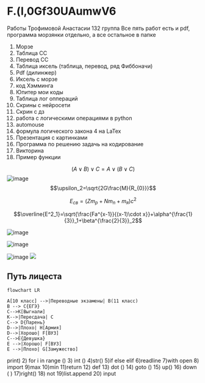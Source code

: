 # F.(l,0Gf30UAumwV6
Работы Трофимовой Анастасии 132 группа
Все пять работ есть и pdf, программа морзянки отдельно, а все остальное в папке
 1. Морзе
 2. Таблица СС
 3. Перевод СС
 4. Таблица иксель (таблица, перевод, ряд Фиббоначи)
 5. Pdf (дилинжер)
 6. Иксель с морзе
 7. код Хэмминга 
 8. Юпитер мои коды
 9. Таблица лог оппераций 
 10. Скрины с нейросети 
 11. Скрин с дз
 12. работа с логическими операциями в python
 13. automouse
 14. формула логического закона 4 на LaTex
 15. Презентация с картинками
 16. Программа по решению задачь на кодирование 
 17. Викторина 
 18. Пример функции 

 $$(A\vee B) \vee C= A \vee (B \vee C)$$
![image](https://user-images.githubusercontent.com/114457110/200458314-38c90154-96e8-4ef6-8352-3280d19e79af.png)
$$\upsilon_2=\sqrt{2G\frac{M}{R_{0}}}$$

$$E_{св}=(Zm_p+Nm_n+m_я)c^2$$

$$\overline{E^2_1}=\sqrt{\frac{Fa^{x-1}}{(x-1)\cdot x}}+\alpha^{\frac{1}{3}}_1+\beta^{\frac{2}{3}}_2$$

![image](https://user-images.githubusercontent.com/114457110/200717165-08c22797-0a7b-42fe-a39d-932c8dd2d5c7.png)

![image](https://user-images.githubusercontent.com/114457110/200717293-d4390a39-7779-4188-97a9-00ff8cf675ed.png)

![image](https://user-images.githubusercontent.com/114457110/200723566-4e70067a-4574-4bd0-8424-905a8f87648a.png)
[![](https://mermaid.ink/img/pako:eNplj7EKwkAMhl8lZO4i4nKzoEunrl1CL2ps71KuOUoR392zKihmCvl-_o_csFPP6PCqOUVe2ghlTGxgqBeYNfUSz-DpTSbuTDTCQcEUBulkCS8CUFPPYEwOdg5q_pxLNI-TkaTJwfab7HUVONg8rxUcGf4sFw3fTV7n-On6sTRiK3wrsMLAKZD48tvtGWrRLly60JXV84nyYC228V6ilE2bJXboLGWuMI-ejPdC50QB3YmGie8P6A5dFQ?type=png)](https://mermaid.live/edit#pako:eNplj7EKwkAMhl8lZO4i4nKzoEunrl1CL2ps71KuOUoR392zKihmCvl-_o_csFPP6PCqOUVe2ghlTGxgqBeYNfUSz-DpTSbuTDTCQcEUBulkCS8CUFPPYEwOdg5q_pxLNI-TkaTJwfab7HUVONg8rxUcGf4sFw3fTV7n-On6sTRiK3wrsMLAKZD48tvtGWrRLly60JXV84nyYC228V6ilE2bJXboLGWuMI-ejPdC50QB3YmGie8P6A5dFQ)

## Путь лицеста
```mermaid
flowchart LR

A[10 класс] -->|Переводные экзамены| B(11 класс)
B --> C{ЕГЭ}
C-->K[Выгнали]
K-->|Пересдача| C
C--> D{Парень}
D-->|Плохо| H[Армия]
D-->|Хорошо| F[ВУЗ]
C-->E{Девушка}
E -->|Хорошо| F[ВУЗ]
E -->|Плохо| G[Замужество]
```





print)
2) for i in range ()
3) int ()
4)str()
5)if else elif
6)readline
7)with open
8) import
9)max
10)min
11)return
12) def
13) dot ()
14) goto ()
15) up()
16) down ( )
17)right()
18) not
19)list.append
20) input
